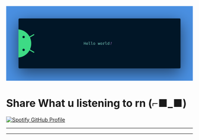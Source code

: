 ![Hello World](./assets/banner.png)
---


# Share What u listening to rn (⌐■_■)
[![Spotify GitHub Profile](https://spotify-github-profile.kittinanx.com/api/view.svg?uid=vwza7vomejxf50bpabt2essya&cover_image=true&theme=default&show_offline=false&background_color=030303&interchange=false&bar_color=53b14f&bar_color_cover=true)](https://spotify-github-profile.kittinanx.com/api/view.svg?uid=vwza7vomejxf50bpabt2essya&redirect=true)

---


<!--START_SECTION:activity-->


<!--END_SECTION:activity-->

---
